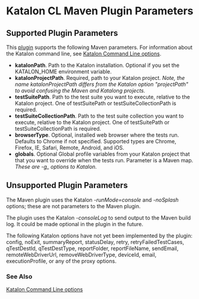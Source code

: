 # Katalon CL Maven Plugin Parameters

## Supported Plugin Parameters

This [plugin](README.md) supports the following Maven parameters.  For information about the Katalon command line, see [Katalon Command Line options](https://docs.katalon.com/katalon-studio/docs/console-mode-execution.html#katalon-command-line-options).

* **katalonPath**. Path to the Katalon installation.  Optional if you set the KATALON_HOME environment variable.
* **katalonProjectPath**.  Required, path to your Katalon project.  *Note, the name katalonProjectPath differs from the Katalon option "projectPath" to avoid confusing the Maven and Katalong projects.*
* **testSuitePath**. Path to the test suite you want to execute, relative to the Katalon project.  One of testSuitePath or testSuiteCollectionPath is required.
* **testSuiteCollectionPath**. Path to the test suite collection you want to execute, relative to the Katalon project.  One of testSuitePath or testSuiteCollectionPath is required.
* **browserType**.  Optional, installed web browser where the tests  run.  Defaults to Chrome if not specified.  Supported types are Chrome, Firefox, IE, Safari, Remote, Android, and iOS.
* **globals**.  Optional Global profile variables from your Katalon project that that you want to override when the tests run. Parameter is a Maven map.  *These are -g_ options to Katalon.*

## Unsupported Plugin Parameters

The Maven plugin uses the Katalon *-runMode=console* and *-noSplash* options; these are not parameters to the Maven plugin.

The plugin uses the Katalon *-consoleLog* to send output to the Maven build log.  It could be made optional in the plugin in the future.

The following Katalon options have not yet been implemented by the plugin: config, noExit, summaryReport, statusDelay, retry, retryFailedTestCases, qTestDestId, qTestDestType, reportFolder, reportFileName, sendEmail, remoteWebDriverUrl, removeWebDriverType, deviceId, email, executionProfile, or any of the proxy options. 

### See Also
[Katalon Command Line options](https://docs.katalon.com/katalon-studio/docs/console-mode-execution.html#katalon-command-line-options)